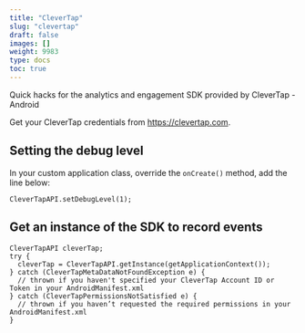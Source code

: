 ```yaml
---
title: "CleverTap"
slug: "clevertap"
draft: false
images: []
weight: 9983
type: docs
toc: true
---
```


Quick hacks for the analytics and engagement SDK provided by CleverTap - Android

Get your CleverTap credentials from https://clevertap.com.

## Setting the debug level

In your custom application class, override the `onCreate()` method, add the line below:
```
CleverTapAPI.setDebugLevel(1);
```


## Get an instance of the SDK to record events


    CleverTapAPI cleverTap;
    try {
      cleverTap = CleverTapAPI.getInstance(getApplicationContext());
    } catch (CleverTapMetaDataNotFoundException e) {
      // thrown if you haven't specified your CleverTap Account ID or Token in your AndroidManifest.xml
    } catch (CleverTapPermissionsNotSatisfied e) {
      // thrown if you haven’t requested the required permissions in your AndroidManifest.xml
    }
    



